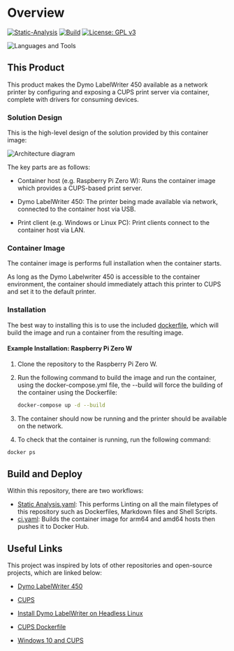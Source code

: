 # Overview

[![Static-Analysis](https://github.com/jeremy-sylvis/Cups_Dymo-LabelWriter450/actions/workflows/Static%20Analysis.yaml/badge.svg)](https://github.com/jeremy-sylvis/Cups_Dymo-LabelWriter450/actions/workflows/Static%20Analysis.yaml)
[![Build](https://github.com/jeremy-sylvis/Cups_Dymo-LabelWriter450/actions/workflows/Build.yaml/badge.svg)](https://github.com/jeremy-sylvis/Cups_Dymo-LabelWriter450/actions/workflows/Build.yaml)
[![License: GPL v3](https://img.shields.io/badge/License-GPLv3-blue.svg)](https://www.gnu.org/licenses/gpl-3.0)

![Languages and Tools](docs/Languages%20And%20Tools.png)

## This Product

This product makes the Dymo LabelWriter 450 available as a network printer by configuring and exposing a CUPS print server via container, complete with drivers for consuming devices.

### Solution Design

This is the high-level design of the solution provided by this container image:

![Architecture diagram](docs/Architecture.png)

The key parts are as follows:

- Container host (e.g. Raspberry Pi Zero W): Runs the container image which provides a CUPS-based print server.

- Dymo LabelWriter 450: The printer being made available via network, connected to the container host via USB.

- Print client (e.g. Windows or Linux PC): Print clients connect to the container host via LAN.

### Container Image

The container image is performs full installation when the container starts.

As long as the Dymo Labelwriter 450 is accessible to the container environment, the container should immediately attach this printer to CUPS and set it to the default printer.

### Installation

The best way to installing this is to use the included [dockerfile](Dockerfile), which will build the image and run a container from the resulting image.

#### Example Installation: Raspberry Pi Zero W

1. Clone the repository to the Raspberry Pi Zero W.
2. Run the following command to build the image and run the container, using the docker-compose.yml file, the --build will force the building of the container using the Dockerfile:

    ```bash
    docker-compose up -d --build
    ```

3. The container should now be running and the printer should be available on the network.
4. To check that the container is running, run the following command:

```bash
docker ps
```

## Build and Deploy

Within this repository, there are two workflows:

- [Static Analysis.yaml](.github/workflows/Static%20Analysis.yaml): This performs Linting on all the main filetypes of this repository such as Dockerfiles, Markdown files and Shell Scripts.
- [ci.yaml](.github/workflows/ci.yaml): Builds the container image for arm64 and amd64 hosts then pushes it to Docker Hub.

## Useful Links

This project was inspired by lots of other repositories and open-source projects, which are linked below:

- [Dymo LabelWriter 450](https://www.dymo.com/label-makers-printers/labelwriter-label-printers/dymo-labelwriter-450-direct-thermal-label-printer/SP_95488.html)

- [CUPS](https://ubuntu.com/server/docs/service-cups)

- [Install Dymo LabelWriter on Headless Linux](https://www.baitando.com/it/2017/12/12/install-dymo-labelwriter-on-headless-linux)

- [CUPS Dockerfile](https://github.com/olbat/dockerfiles/tree/master/cupsd)

- [Windows 10 and CUPS](https://techblog.paalijarvi.fi/2020/05/25/making-windows-10-to-print-to-a-cups-printer-over-the-network/)
